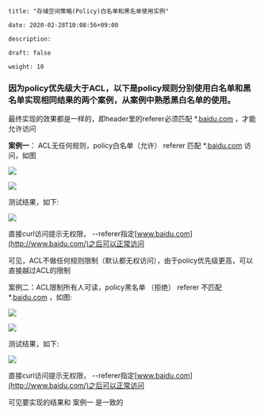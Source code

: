 ```
title: "存储空间策略(Policy)白名单和黑名单使用实例"

date: 2020-02-28T10:08:56+09:00

description:

draft: false

weight: 10

```



### 因为policy优先级大于ACL，以下是policy规则分别使用白名单和黑名单实现相同结果的两个案例，从案例中熟悉黑白名单的使用。

最终实现的效果都是一样的，即header里的referer必须匹配 *.[baidu.com](http://baidu.com/) ，才能允许访问

**案例一**： ACL无任何规则，policy白名单（允许） referer 匹配 *.[baidu.com](http://baidu.com/) 访问，如图

![](../../_images/policy1.png)

![](../../_images/policy2.png)

测试结果，如下:

![](../../_images/policy3.png)

直接curl访问提示无权限， --referer指定[www.baidu.com](http://www.baidu.com/)之后可以正常访问

可见，ACL不做任何规则限制（默认都无权访问），由于policy优先级更高，可以直接越过ACL的限制



案例二：ACL限制所有人可读，policy黑名单 （拒绝） referer 不匹配 *.[baidu.com](http://baidu.com/) ，如图:

![](../../_images/policy4.png)

![](../../_images/policy5.png)

测试结果，如下:

![](../../_images/policy6.png)

直接curl访问提示无权限， --referer指定[www.baidu.com](http://www.baidu.com/)之后可以正常访问

可见要实现的结果和 案例一 是一致的

